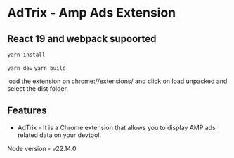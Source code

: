 # AdTrix - Amp Ads Extension

## React 19 and webpack supoorted

``yarn install``

``yarn dev``
``yarn build``

load the extension on chrome://extensions/ and click on load unpacked and select the dist folder.
## Features
- AdTrix - It is a Chrome extension that allows you to display AMP ads related data on your devtool.

Node version - v22.14.0


